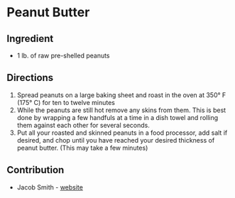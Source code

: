 # Peanut Butter

## Ingredient

- 1 lb. of raw pre-shelled peanuts

## Directions

1. Spread peanuts on a large baking sheet and roast in the oven at 350° F (175° C) for ten to twelve minutes
2. While the peanuts are still hot remove any skins from them. This is best done by wrapping a few handfuls at a time in a dish towel and rolling them against each other for several seconds.
3. Put all your roasted and skinned peanuts in a food processor, add salt if desired, and chop until you have reached your desired thickness of peanut butter. (This may take a few minutes)

## Contribution

- Jacob Smith - [website](https://jacobwsmith.xyz)
